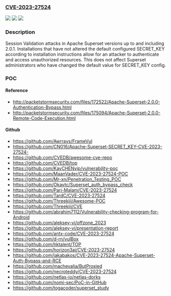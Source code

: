 ### [CVE-2023-27524](https://cve.mitre.org/cgi-bin/cvename.cgi?name=CVE-2023-27524)
![](https://img.shields.io/static/v1?label=Product&message=Apache%20Superset&color=blue)
![](https://img.shields.io/static/v1?label=Version&message=0%3C%3D%202.0.1%20&color=brighgreen)
![](https://img.shields.io/static/v1?label=Vulnerability&message=CWE-1188%20Insecure%20Default%20Initialization%20of%20Resource&color=brighgreen)

### Description

Session Validation attacks in Apache Superset versions up to and including 2.0.1. Installations that have not altered the default configured SECRET_KEY according to installation instructions allow for an attacker to authenticate and access unauthorized resources. This does not affect Superset administrators who have changed the default value for SECRET_KEY config.

### POC

#### Reference
- http://packetstormsecurity.com/files/172522/Apache-Superset-2.0.0-Authentication-Bypass.html
- http://packetstormsecurity.com/files/175094/Apache-Superset-2.0.0-Remote-Code-Execution.html

#### Github
- https://github.com/Awrrays/FrameVul
- https://github.com/CN016/Apache-Superset-SECRET_KEY-CVE-2023-27524-
- https://github.com/CVEDB/awesome-cve-repo
- https://github.com/CVEDB/top
- https://github.com/KayCHENvip/vulnerability-poc
- https://github.com/MaanVader/CVE-2023-27524-POC
- https://github.com/Mr-xn/Penetration_Testing_POC
- https://github.com/Okaytc/Superset_auth_bypass_check
- https://github.com/Pari-Malam/CVE-2023-27524
- https://github.com/TardC/CVE-2023-27524
- https://github.com/Threekiii/Awesome-POC
- https://github.com/Threekiii/CVE
- https://github.com/abrahim7112/Vulnerability-checking-program-for-Android
- https://github.com/aleksey-vi/offzone_2023
- https://github.com/aleksey-vi/presentation-report
- https://github.com/antx-code/CVE-2023-27524
- https://github.com/d-rn/vulBox
- https://github.com/hktalent/TOP
- https://github.com/horizon3ai/CVE-2023-27524
- https://github.com/jakabakos/CVE-2023-27524-Apache-Superset-Auth-Bypass-and-RCE
- https://github.com/machevalia/ButProxied
- https://github.com/necroteddy/CVE-2023-27524
- https://github.com/netlas-io/netlas-dorks
- https://github.com/nomi-sec/PoC-in-GitHub
- https://github.com/togacoder/superset_study

